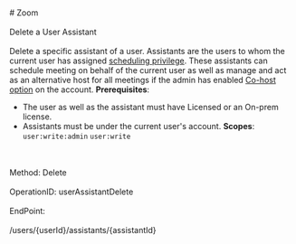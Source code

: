 <br>#     Zoom</br>
<br>Delete a User Assistant</br>
<br>Delete a specific assistant of a user.
Assistants are the users to whom the current user has assigned [scheduling privilege](https://support.zoom.us/hc/en-us/articles/201362803-Scheduling-Privilege). These assistants can schedule meeting on behalf of the current user as well as manage and act as an alternative host for all meetings if the admin has enabled [Co-host option](https://zoom.us/account/setting) on the account.
**Prerequisites**: 
* The user as well as the assistant must have Licensed or an On-prem license.
* Assistants must be under the current user's account.
**Scopes**: `user:write:admin` `user:write`
 </br>
<br>Method: Delete</br>
<br>OperationID: userAssistantDelete</br>
<br>EndPoint:</br>
<br>/users/{userId}/assistants/{assistantId}</br>
